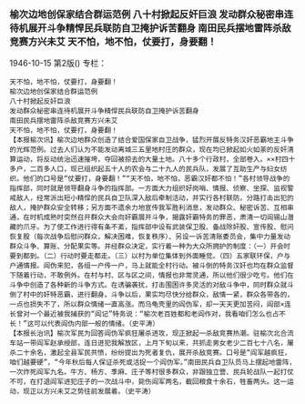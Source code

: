 ### 榆次边地创保家结合群运范例  八十村掀起反奸巨浪  发动群众秘密串连待机展开斗争精悍民兵联防自卫掩护诉苦翻身  南田民兵摆地雷阵杀敌竞赛方兴未艾  天不怕，地不怕，仗要打，身要翻！

1946-10-15
第2版()
专栏：

    天不怕，地不怕，仗要打，身要翻！　　
    榆次边地创保家结合群运范例
    八十村掀起反奸巨浪
    发动群众秘密串连待机展开斗争精悍民兵联防自卫掩护诉苦翻身
    南田民兵摆地雷阵杀敌竞赛方兴未艾
    天不怕，地不怕，仗要打，身要翻！
    【本报榆次讯】榆次边地群众创造了结合爱国保家自卫战争，猛烈开展反特务汉奸恶霸地主斗争的光辉范例。过去人们认为不能发动离城三五里地村庄的群众，现在均已掀起如火如荼的反奸清算运动，将反动统治迅速摧垮，夺回被掠去的大量土地。八十多个行政村，全部卷入。××村四十多户，二百多人口，现已组织起五十人的农会与二十九人的民兵队，发展了互助生产与妇女纺织。他们的口号是“仗要打，身要翻！”“天不怕，地不怕，恶霸汉奸都不怕！”各村领导战争的指挥部，同时就是领导翻身斗争的指挥部。一方面大力组织好岗哨、情报、侦察、坐探、监视警戒敌人，经常派出短小精悍的民兵自卫队深入敌后牵制活动，并实行各村联防，分路打击出犯的敌人，掩护群众安全转移；另方面不遗余力地宣传我军胜利消息，发动群众、秘密诉苦、互相串通，在时机成熟时突然召开群众大会向奸霸展开斗争，揭露奸霸特务的罪恶，肃清一切阎锡山潜藏的爪牙。为了使工作进行得有条不紊，指挥部中设有武装保卫股、备战除奸股、宣传股、慰问恢复股（每次战争后慰问群众，解决困难，恢复秩序）、另设一诉苦清账委员会，集中力量发动群众斗争、算账、分配果实等。并经群众决定，实行着一种为大众所拥护的制度：（一）开会时要到都到。（二）行动时要走都走。（三）以村为单位集体到外面睡觉。（四）五家联环保，户与户通情报。阎伪来犯，各组一户传一户，马上就能全村行动。被斗倒的特务汉奸也均在群众监督下随着行动，不敢例外。在村与村、区与区之间，情报也非常灵通，所以他们很少吃亏。他们在斗争中创造了各种新的斗争方式。在诱骗袭扰，打击围困许多灵活的对敌斗争中，同时群众就斗倒了村中的奸特恶霸，进行翻身。斗争以后，果实均尽快分给群众，敌情一紧，群众各带各的，一点也损失不了，所以群众情绪一直高涨。而乌龟壳里的阎伪军，却一天天更加苦闷，阎部×连长曾对一个最近被我捕获的“阎记”特务说：“榆次老百姓都和老阎作对，我看咱们怎么也占不长！”这可以代表阎伪内部一般的情绪。（史平涛）
    【本报长治讯】榆次军民为回答阎伪军疯狂屠杀进攻，现正掀起一杀敌竞赛热潮。驻榆次北合流车站一带阎军赵承绶部，连日进犯我解放区，上月下旬以来，共抓走男女老少二百七十八名，屠杀二十余名，激起全县军民共愤，纷纷提出为死者复仇，展开杀敌竞赛。口号是“阎军越疯狂，咱们越要硬”，“今年秋后每人保证杀死或活捉一个阎伪军。”南田民兵自卫队员马上摆起地雷阵，一次炸死阎军九名。牛方、杨方、季麻、庄子等村很多群众，非跟独立营、民兵轮战队一起打仗不可，在打退阎军进犯庄子的一次战斗中，毙伤阎军两名，截回粮食十余石，牲畜两头。这一运动，现正以方兴未艾之势往前发展着。（史平涛）
